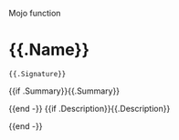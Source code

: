 Mojo function

# {{.Name}}

```mojo
{{.Signature}}
```

{{if .Summary}}{{.Summary}}

{{end -}}
{{if .Description}}{{.Description}}

{{end -}}